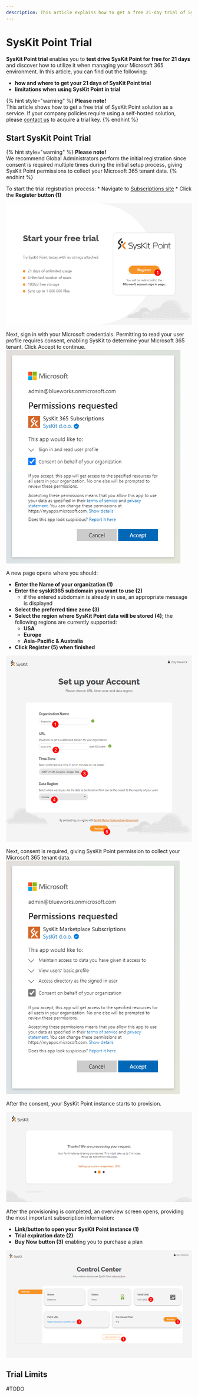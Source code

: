 ```yaml
---
description: This article explains how to get a free 21-day trial of SysKit Point and lists trial limits.
---
```


# SysKit Point Trial

**SysKit Point trial** enables you to **test drive SysKit Point for free for 21 days** and discover how to utilize it when managing your Microsoft 365 environment. 
In this article, you can find out the following:
* **how and where to get your 21 days of SysKit Point trial**
* **limitations when using SysKit Point in trial**

{% hint style="warning" %}
**Please note!**  
This article shows how to get a free trial of SysKit Point solution as a service.
If your company policies require using a self-hosted solution, please [contact us](https://www.syskit.com/company/contact-us) to acquire a trial key.
{% endhint %}

## Start SysKit Point Trial

{% hint style="warning" %}
**Please note!**  
We recommend Global Administrators perform the initial registration since consent is required multiple times during the initial setup process, giving SysKit Point permissions to collect your Microsoft 365 tenant data.
{% endhint %}

To start the trial registration process:
    * Navigate to [Subscriptions site](https://subscriptions.syskit.com/)
    * Click the **Register button (1)**

![Subscriptions - Register](../.gitbook/assets/trial_register.png)

Next, sign in with your Microsoft credentials. 
Permitting to read your user profile requires consent, enabling SysKit to determine your Microsoft 365 tenant. Click Accept to continue.
![Subscriptions - Consent](../.gitbook/assets/trial_consent.png)

A new page opens where you should:
* **Enter the Name of your organization (1)**
* **Enter the syskit365 subdomain you want to use (2)**
    * if the entered subdomain is already in use, an appropriate message is displayed 
* **Select the preferred time zone (3)**
* **Select the region where SysKit Point data will be stored (4)**; the following regions are currently supported:
    * **USA**
    * **Europe**
    * **Asia-Pacific & Australia**
* **Click Register (5) when finished**

![Subscriptions - Set up your account](../.gitbook/assets/trial_set-up-account.png)

Next, consent is required, giving SysKit Point permission to collect your Microsoft 365 tenant data.
![Subscriptions - Consent](../.gitbook/assets/trial_ga-consent.png)

After the consent, your SysKit Point instance starts to provision.

![Subscriptions - Provisioning SysKit Point Instance](../.gitbook/assets/trial_provision-instance.png)

After the provisioning is completed, an overview screen opens, providing the most important subscription information:
* **Link/button to open your SysKit Point instance (1)**
* **Trial expiration date (2)**
* **Buy Now button (3)** enabling you to purchase a plan

![Subscriptions - Trial Overview](../.gitbook/assets/trial_trial-information.png)

## Trial Limits
#TODO


